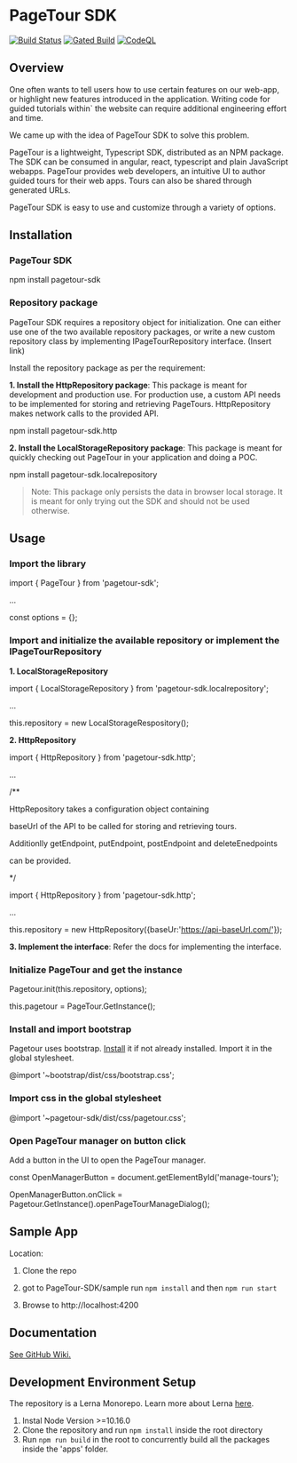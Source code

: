  # PageTour SDK
[![Build Status](https://microsoftit.visualstudio.com/OneITVSO/_apis/build/status/Compliant/Core%20Services%20Engineering%20and%20Operations/Corporate%20Functions%20Engineering/Professional%20Services/Foundational%20PS%20Services/Field%20Experience%20Platform/PS-FPSS-FExP-GitHub-PageTour-SDK?branchName=main)](https://microsoftit.visualstudio.com/OneITVSO/_build/latest?definitionId=34466&branchName=main) [![Gated Build](https://github.com/microsoft/PageTour-SDK/actions/workflows/gated-build.yml/badge.svg?branch=main)](https://github.com/microsoft/PageTour-SDK/actions/workflows/gated-build.yml) [![CodeQL](https://github.com/microsoft/PageTour-SDK/actions/workflows/codeql-analysis.yml/badge.svg?branch=main&event=push)](https://github.com/microsoft/PageTour-SDK/actions/workflows/codeql-analysis.yml) 
  

## Overview

  

One often wants to tell users how to use certain features on our web-app, or highlight new features introduced in the application. Writing code for guided tutorials within` the website can require additional engineering effort and time.

  

We came up with the idea of PageTour SDK to solve this problem.

PageTour is a lightweight, Typescript SDK, distributed as an NPM package. The SDK can be consumed in angular, react, typescript and plain JavaScript webapps. PageTour provides web developers, an intuitive UI to author guided tours for their web apps. Tours can also be shared through generated URLs.

  

PageTour SDK is easy to use and customize through a variety of options.

  

## Installation

  
  

### PageTour SDK

  

npm install pagetour-sdk

  

### Repository package

PageTour SDK requires a repository object for initialization. One can either use one of the two available repository packages, or write a new custom repository class by implementing IPageTourRepository interface. (Insert link)

  

Install the repository package as per the requirement:

**1. Install the HttpRepository package**: This package is meant for development and production use. For production use, a custom API needs to be implemented for storing and retrieving PageTours. HttpRepository makes network calls to the provided API.

  

npm install pagetour-sdk.http

**2. Install the LocalStorageRepository package**: This package is meant for quickly checking out PageTour in your application and doing a POC.

  

npm install pagetour-sdk.localrepository

  

> Note: This package only persists the data in browser local storage. It is meant for only trying out the SDK and should not be used otherwise.

  
  
  

## Usage

### Import the library

  

import { PageTour } from 'pagetour-sdk';

...

const options = {};

### Import and initialize the available repository or implement the IPageTourRepository

**1. LocalStorageRepository**

  

import { LocalStorageRepository } from 'pagetour-sdk.localrepository';

...

this.repository = new LocalStorageRespository();

**2. HttpRepository**

  

import { HttpRepository } from 'pagetour-sdk.http';

...

/**

HttpRepository takes a configuration object containing

baseUrl of the API to be called for storing and retrieving tours.

Additionlly getEndpoint, putEndpoint, postEndpoint and deleteEnedpoints

can be provided.

*/

import { HttpRepository } from 'pagetour-sdk.http';

...

this.repository = new HttpRepository({baseUr:'https://api-baseUrl.com/'});

**3. Implement the interface**: Refer the docs for implementing the interface.

  

### Initialize PageTour and get the instance

  

Pagetour.init(this.repository, options);

this.pagetour = PageTour.GetInstance();

### Install and import bootstrap

Pagetour uses bootstrap. [Install](https://www.npmjs.com/package/bootstrap) it if not already installed. Import it in the global stylesheet.

  

@import '~bootstrap/dist/css/bootstrap.css';

  

### Import css in the global stylesheet

  

@import '~pagetour-sdk/dist/css/pagetour.css';

  

### Open PageTour manager on button click

Add a button in the UI to open the PageTour manager.

const OpenManagerButton = document.getElementById('manage-tours');

OpenManagerButton.onClick = Pagetour.GetInstance().openPageTourManageDialog();

  

## Sample App

Location:

1. Clone the repo

2. got to PageTour-SDK/sample run `npm install` and then `npm run start`

3. Browse to http://localhost:4200

## Documentation

[See GitHub Wiki.](https://github.com/microsoft/PageTour-SDK/wiki)

 ## Development Environment Setup
 The repository is a Lerna Monorepo. Learn more about  Lerna [here](https://github.com/lerna/lerna).
 1. Instal Node Version >=10.16.0
 2. Clone the repository and run `npm install` inside the root directory
 3. Run `npm run build` in the root to concurrently build all the packages inside the 'apps' folder.
